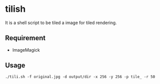 tilish
====

It is a shell script to be tiled a image for tiled rendering.

## Requirement

- ImageMagick

## Usage

```
./tili.sh -f original.jpg -d output/dir -x 256 -y 256 -p tile_ -r 50
```
